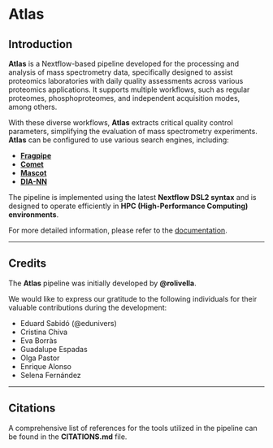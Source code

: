 # Atlas

## Introduction

**Atlas** is a Nextflow-based pipeline developed for the processing and analysis of mass spectrometry data, specifically designed to assist proteomics laboratories with daily quality assessments across various proteomics applications. It supports multiple workflows, such as regular proteomes, phosphoproteomes, and independent acquisition modes, among others.

With these diverse workflows, **Atlas** extracts critical quality control parameters, simplifying the evaluation of mass spectrometry experiments. **Atlas** can be configured to use various search engines, including:

- **[Fragpipe](https://fragpipe.nesvilab.org/)** 
- **[Comet](http://comet-ms.sourceforge.net/)**
- **[Mascot](https://www.matrixscience.com)**
- **[DIA-NN](https://github.com/vdemichev/DiaNN)**

The pipeline is implemented using the latest **Nextflow DSL2 syntax** and is designed to operate efficiently in **HPC (High-Performance Computing) environments**.

For more detailed information, please refer to the [documentation](https://github.com/proteomicsunitcrg/atlas/wiki).

---

## Credits

The **Atlas** pipeline was initially developed by **@rolivella**.

We would like to express our gratitude to the following individuals for their valuable contributions during the development:

- Eduard Sabidó (@edunivers)
- Cristina Chiva
- Eva Borràs
- Guadalupe Espadas
- Olga Pastor
- Enrique Alonso
- Selena Fernández

---

## Citations

A comprehensive list of references for the tools utilized in the pipeline can be found in the **CITATIONS.md** file.
